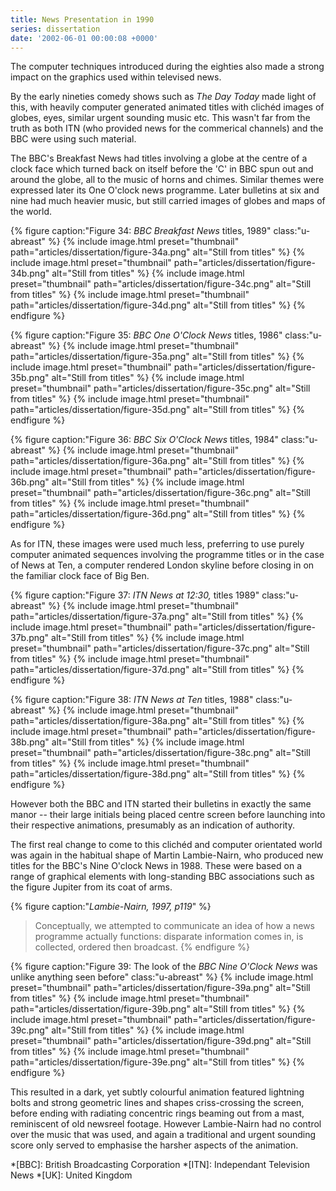 ```yaml
---
title: News Presentation in 1990
series: dissertation
date: '2002-06-01 00:00:08 +0000'
---
```

The computer techniques introduced during the eighties also made a strong impact on the graphics used within televised news.

By the early nineties comedy shows such as <cite>The Day Today</cite> made light of this, with heavily computer generated animated titles with clichéd images of globes, eyes, similar urgent sounding music etc. This wasn't far from the truth as both ITN (who provided news for the commerical channels) and the BBC were using such material.

The BBC's Breakfast News had titles involving a globe at the centre of a clock face which turned back on itself before the 'C' in BBC spun out and around the globe, all to the music of horns and chimes. Similar themes were expressed later its One O'clock news programme. Later bulletins at six and nine had much heavier music, but still carried images of globes and maps of the world.

{% figure caption:"Figure 34: <cite>BBC Breakfast News</cite> titles, 1989" class:"u-abreast" %}
{% include image.html preset="thumbnail" path="articles/dissertation/figure-34a.png" alt="Still from titles" %}
{% include image.html preset="thumbnail" path="articles/dissertation/figure-34b.png" alt="Still from titles" %}
{% include image.html preset="thumbnail" path="articles/dissertation/figure-34c.png" alt="Still from titles" %}
{% include image.html preset="thumbnail" path="articles/dissertation/figure-34d.png" alt="Still from titles" %}
{% endfigure %}

{% figure caption:"Figure 35: <cite>BBC One O'Clock News</cite> titles, 1986" class:"u-abreast" %}
{% include image.html preset="thumbnail" path="articles/dissertation/figure-35a.png" alt="Still from titles" %}
{% include image.html preset="thumbnail" path="articles/dissertation/figure-35b.png" alt="Still from titles" %}
{% include image.html preset="thumbnail" path="articles/dissertation/figure-35c.png" alt="Still from titles" %}
{% include image.html preset="thumbnail" path="articles/dissertation/figure-35d.png" alt="Still from titles" %}
{% endfigure %}

{% figure caption:"Figure 36: <cite>BBC Six O'Clock News</cite> titles, 1984" class:"u-abreast" %}
{% include image.html preset="thumbnail" path="articles/dissertation/figure-36a.png" alt="Still from titles" %}
{% include image.html preset="thumbnail" path="articles/dissertation/figure-36b.png" alt="Still from titles" %}
{% include image.html preset="thumbnail" path="articles/dissertation/figure-36c.png" alt="Still from titles" %}
{% include image.html preset="thumbnail" path="articles/dissertation/figure-36d.png" alt="Still from titles" %}
{% endfigure %}

As for ITN, these images were used much less, preferring to use purely computer animated sequences involving the programme titles or in the case of News at Ten, a computer rendered London skyline before closing in on the familiar clock face of Big Ben.

{% figure caption:"Figure 37: <cite>ITN News at 12:30,</cite> titles 1989" class:"u-abreast" %}
{% include image.html preset="thumbnail" path="articles/dissertation/figure-37a.png" alt="Still from titles" %}
{% include image.html preset="thumbnail" path="articles/dissertation/figure-37b.png" alt="Still from titles" %}
{% include image.html preset="thumbnail" path="articles/dissertation/figure-37c.png" alt="Still from titles" %}
{% include image.html preset="thumbnail" path="articles/dissertation/figure-37d.png" alt="Still from titles" %}
{% endfigure %}

{% figure caption:"Figure 38: <cite>ITN News at Ten</cite> titles, 1988" class:"u-abreast" %}
{% include image.html preset="thumbnail" path="articles/dissertation/figure-38a.png" alt="Still from titles" %}
{% include image.html preset="thumbnail" path="articles/dissertation/figure-38b.png" alt="Still from titles" %}
{% include image.html preset="thumbnail" path="articles/dissertation/figure-38c.png" alt="Still from titles" %}
{% include image.html preset="thumbnail" path="articles/dissertation/figure-38d.png" alt="Still from titles" %}
{% endfigure %}

However both the BBC and ITN started their bulletins in exactly the same manor -- their large initials being placed centre screen before launching into their respective animations, presumably as an indication of authority.

The first real change to come to this clichéd and computer orientated world was again in the habitual shape of Martin Lambie-Nairn, who produced new titles for the BBC's Nine O'clock News in 1988. These were based on a range of graphical elements with long-standing BBC associations such as the figure Jupiter from its coat of arms.

{% figure caption:"<cite>Lambie-Nairn, 1997, p119</cite>" %}
> Conceptually, we attempted to communicate an idea of how a news programme actually functions: disparate information comes in, is collected, ordered then broadcast.
{% endfigure %}

{% figure caption:"Figure 39: The look of the <cite>BBC Nine O'Clock News</cite> was unlike anything seen before" class:"u-abreast" %}
{% include image.html preset="thumbnail" path="articles/dissertation/figure-39a.png" alt="Still from titles" %}
{% include image.html preset="thumbnail" path="articles/dissertation/figure-39b.png" alt="Still from titles" %}
{% include image.html preset="thumbnail" path="articles/dissertation/figure-39c.png" alt="Still from titles" %}
{% include image.html preset="thumbnail" path="articles/dissertation/figure-39d.png" alt="Still from titles" %}
{% include image.html preset="thumbnail" path="articles/dissertation/figure-39e.png" alt="Still from titles" %}
{% endfigure %}

This resulted in a dark, yet subtly colourful animation featured lightning bolts and strong geometric lines and shapes criss-crossing the screen, before ending with radiating concentric rings beaming out from a mast, reminiscent of old newsreel footage. However Lambie-Nairn had no control over the music that was used, and again a traditional and urgent sounding score only served to emphasise the harsher aspects of the animation.

*[BBC]: British Broadcasting Corporation
*[ITN]: Independant Television News
*[UK]: United Kingdom
